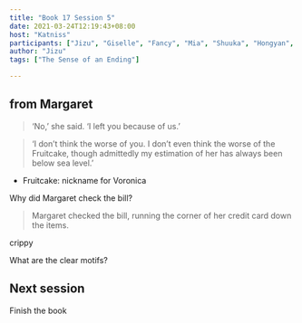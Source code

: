 ```yaml
---
title: "Book 17 Session 5"
date: 2021-03-24T12:19:43+08:00
host: "Katniss"
participants: ["Jizu", "Giselle", "Fancy", "Mia", "Shuuka", "Hongyan", "Samantha"]
author: "Jizu"
tags: ["The Sense of an Ending"]

---
```


## from Margaret

> ‘No,’ she said. ‘I left you because of us.’

> ‘I don’t think the worse of you. I don’t even think the worse of the Fruitcake, though admittedly my estimation of her has always been below sea level.’


- Fruitcake: nickname for Voronica

Why did Margaret check the bill?

> Margaret checked the bill, running the corner of her credit card down the items.


crippy

What are the clear motifs?

## Next session
Finish the book